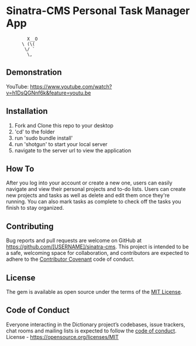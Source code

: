 # Sinatra-CMS Personal Task Manager App


            X__O
          \ (\(
           \/ `
            \,



## Demonstration

YouTube: https://www.youtube.com/watch?v=h1DsQGNnf6k&feature=youtu.be

## Installation

1. Fork and Clone this repo to your desktop
2. 'cd' to the folder
3. run 'sudo bundle install'
4. run 'shotgun' to start your local server
5. navigate to the server url to view the application

## How To

After you log into your account or create a new one, users can easily navigate and view their personal projects and to-do lists. 
Users can create new projects and tasks as well as delete and edit them once they're running.
You can also mark tasks as complete to check off the tasks you finish to stay organized.

## Contributing

Bug reports and pull requests are welcome on GitHub at https://github.com/[USERNAME]/sinatra-cms. This project is intended to be a safe, welcoming space for collaboration, and contributors are expected to adhere to the [Contributor Covenant](http://contributor-covenant.org) code of conduct.

## License

The gem is available as open source under the terms of the [MIT License](https://opensource.org/licenses/MIT).

## Code of Conduct

Everyone interacting in the Dictionary project’s codebases, issue trackers, chat rooms and mailing lists is expected to follow the [code of conduct](https://github.com/[USERNAME]/dictionary/blob/master/CODE_OF_CONDUCT.md).
License - https://opensource.org/licenses/MIT